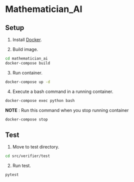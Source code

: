 # Mathematician_AI

## Setup

1. Install [Docker](https://www.docker.com/get-started/).

2. Build image.

```bash
cd mathematician_ai
docker-compose build
```

3. Run container.

```bash
docker-compose up -d
```

4. Execute a bash command in a running container.

```bash
docker-compose exec python bash
```

**NOTE** : Run this command when you stop running container

```bash
docker-compose stop
```

## Test

1. Move to test directory.

```bash
cd src/verifier/test
```

2. Run test.

```bash
pytest
```
